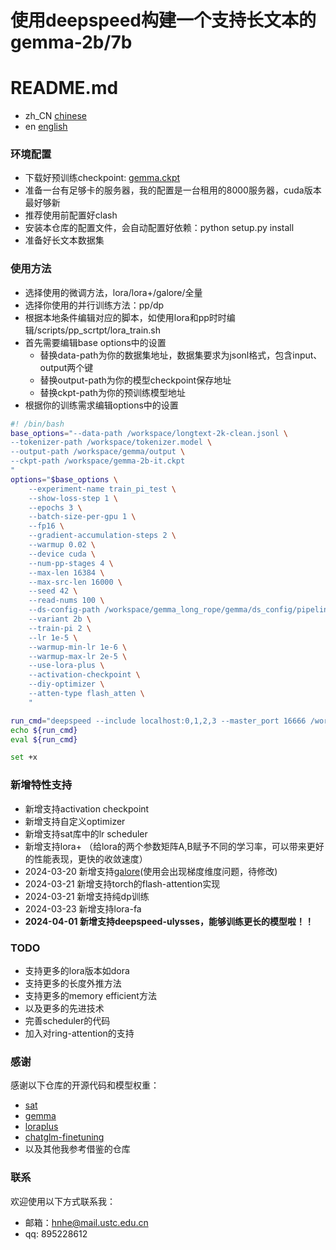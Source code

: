 # 使用deepspeed构建一个支持长文本的gemma-2b/7b

# README.md
- zh_CN [chinese](https://github.com/hhnqqq/GemmaLongText/blob/main/README_ZH.md)
- en [english](https://github.com/hhnqqq/GemmaLongText/blob/main/README.md)

### 环境配置
- 下载好预训练checkpoint: [gemma.ckpt](https://www.kaggle.com/models/google/gemma/frameworks/pyTorch)
- 准备一台有足够卡的服务器，我的配置是一台租用的8000服务器，cuda版本最好够新
- 推荐使用前配置好clash
- 安装本仓库的配置文件，会自动配置好依赖：python setup.py install
- 准备好长文本数据集

### 使用方法
- 选择使用的微调方法，lora/lora+/galore/全量
- 选择你使用的并行训练方法：pp/dp
- 根据本地条件编辑对应的脚本，如使用lora和pp时时编辑/scripts/pp_scrtpt/lora_train.sh
- 首先需要编辑base options中的设置
    - 替换data-path为你的数据集地址，数据集要求为jsonl格式，包含input、output两个键
    - 替换output-path为你的模型checkpoint保存地址
    - 替换ckpt-path为你的预训练模型地址
- 根据你的训练需求编辑options中的设置

```bash
#! /bin/bash
base_options="--data-path /workspace/longtext-2k-clean.jsonl \
--tokenizer-path /workspace/tokenizer.model \
--output-path /workspace/gemma/output \
--ckpt-path /workspace/gemma-2b-it.ckpt
"
options="$base_options \
    --experiment-name train_pi_test \
    --show-loss-step 1 \
    --epochs 3 \
    --batch-size-per-gpu 1 \
    --fp16 \
    --gradient-accumulation-steps 2 \
    --warmup 0.02 \
    --device cuda \
    --num-pp-stages 4 \
    --max-len 16384 \
    --max-src-len 16000 \
    --seed 42 \
    --read-nums 100 \
    --ds-config-path /workspace/gemma_long_rope/gemma/ds_config/pipeline.json \
    --variant 2b \
    --train-pi 2 \
    --lr 1e-5 \
    --warmup-min-lr 1e-6 \
    --warmup-max-lr 2e-5 \
    --use-lora-plus \
    --activation-checkpoint \
    --diy-optimizer \
    --atten-type flash_atten \
    "

run_cmd="deepspeed --include localhost:0,1,2,3 --master_port 16666 /workspace/gemma_long_rope/gemma/train.py ${options}"
echo ${run_cmd}
eval ${run_cmd}

set +x
```
### 新增特性支持
- 新增支持activation checkpoint
- 新增支持自定义optimizer
- 新增支持sat库中的lr scheduler
- 新增支持lora+ （给lora的两个参数矩阵A,B赋予不同的学习率，可以带来更好的性能表现，更快的收敛速度）
- 2024-03-20 新增支持[galore](https://github.com/jiaweizzhao/GaLore)(使用会出现梯度维度问题，待修改)
- 2024-03-21 新增支持torch的flash-attention实现
- 2024-03-21 新增支持纯dp训练
- 2024-03-23 新增支持lora-fa
- <b>2024-04-01 新增支持deepspeed-ulysses，能够训练更长的模型啦！！</b>

### TODO
- 支持更多的lora版本如dora
- 支持更多的长度外推方法
- 支持更多的memory efficient方法
- 以及更多的先进技术
- 完善scheduler的代码
- 加入对ring-attention的支持

### 感谢

感谢以下仓库的开源代码和模型权重：
- [sat](https://github.com/THUDM/SwissArmyTransformer)
- [gemma](https://github.com/google/gemma_pytorch)
- [loraplus](https://github.com/nikhil-ghosh-berkeley/loraplus)
- [chatglm-finetuning](https://github.com/liucongg/ChatGLM-Finetuning)
- 以及其他我参考借鉴的仓库

### 联系

欢迎使用以下方式联系我：
- 邮箱：hnhe@mail.ustc.edu.cn
- qq: 895228612